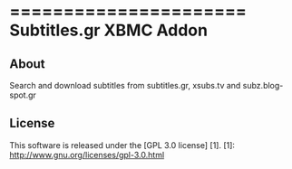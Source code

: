 ======================
Subtitles.gr XBMC Addon
======================

About
-----
Search and download subtitles from subtitles.gr, xsubs.tv and subz.blog-spot.gr


License
-------
This software is released under the [GPL 3.0 license] [1].
[1]: http://www.gnu.org/licenses/gpl-3.0.html